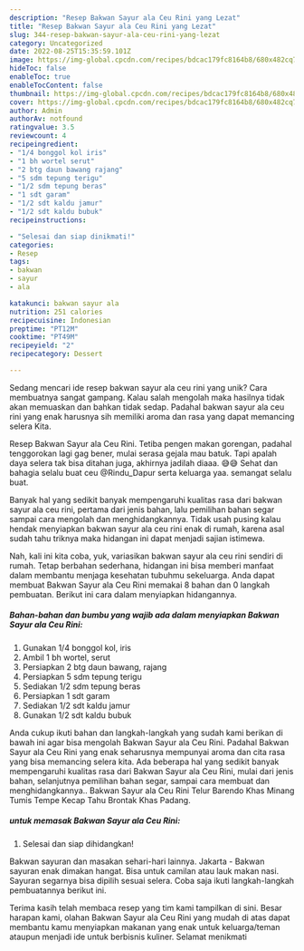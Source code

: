 ```yaml
---
description: "Resep Bakwan Sayur ala Ceu Rini yang Lezat"
title: "Resep Bakwan Sayur ala Ceu Rini yang Lezat"
slug: 344-resep-bakwan-sayur-ala-ceu-rini-yang-lezat
category: Uncategorized
date: 2022-08-25T15:35:59.101Z
image: https://img-global.cpcdn.com/recipes/bdcac179fc8164b8/680x482cq70/bakwan-sayur-ala-ceu-rini-foto-resep-utama.jpg
hideToc: false
enableToc: true
enableTocContent: false
thumbnail: https://img-global.cpcdn.com/recipes/bdcac179fc8164b8/680x482cq70/bakwan-sayur-ala-ceu-rini-foto-resep-utama.jpg
cover: https://img-global.cpcdn.com/recipes/bdcac179fc8164b8/680x482cq70/bakwan-sayur-ala-ceu-rini-foto-resep-utama.jpg
author: Admin
authorAv: notfound
ratingvalue: 3.5
reviewcount: 4
recipeingredient:
- "1/4 bonggol kol iris"
- "1 bh wortel serut"
- "2 btg daun bawang rajang"
- "5 sdm tepung terigu"
- "1/2 sdm tepung beras"
- "1 sdt garam"
- "1/2 sdt kaldu jamur"
- "1/2 sdt kaldu bubuk"
recipeinstructions:

- "Selesai dan siap dinikmati!"
categories:
- Resep
tags:
- bakwan
- sayur
- ala

katakunci: bakwan sayur ala 
nutrition: 251 calories
recipecuisine: Indonesian
preptime: "PT12M"
cooktime: "PT49M"
recipeyield: "2"
recipecategory: Dessert

---
```





Sedang mencari ide resep bakwan sayur ala ceu rini yang unik? Cara membuatnya sangat gampang. Kalau salah mengolah maka hasilnya tidak akan memuaskan dan bahkan tidak sedap. Padahal bakwan sayur ala ceu rini yang enak harusnya sih memiliki aroma dan rasa yang dapat memancing selera Kita.





Resep Bakwan Sayur ala Ceu Rini. Tetiba pengen makan gorengan, padahal tenggorokan lagi gag bener, mulai serasa gejala mau batuk. Tapi apalah daya selera tak bisa ditahan juga, akhirnya jadilah diaaa. 😅😅 Sehat dan bahagia selalu buat ceu @Rindu_Dapur serta keluarga yaa. semangat selalu buat.

Banyak hal yang sedikit banyak mempengaruhi kualitas rasa dari bakwan sayur ala ceu rini, pertama dari jenis bahan, lalu pemilihan bahan segar sampai cara mengolah dan menghidangkannya. Tidak usah pusing kalau hendak menyiapkan bakwan sayur ala ceu rini enak di rumah, karena asal sudah tahu triknya maka hidangan ini dapat menjadi sajian istimewa.






Nah, kali ini kita coba, yuk, variasikan bakwan sayur ala ceu rini sendiri di rumah. Tetap berbahan sederhana, hidangan ini bisa memberi manfaat dalam membantu menjaga kesehatan tubuhmu sekeluarga. Anda dapat membuat Bakwan Sayur ala Ceu Rini memakai 8 bahan dan 0 langkah pembuatan. Berikut ini cara dalam menyiapkan hidangannya.

<!--inarticleads1-->

##### Bahan-bahan dan bumbu yang wajib ada dalam menyiapkan Bakwan Sayur ala Ceu Rini:

1. Gunakan 1/4 bonggol kol, iris
1. Ambil 1 bh wortel, serut
1. Persiapkan 2 btg daun bawang, rajang
1. Persiapkan 5 sdm tepung terigu
1. Sediakan 1/2 sdm tepung beras
1. Persiapkan 1 sdt garam
1. Sediakan 1/2 sdt kaldu jamur
1. Gunakan 1/2 sdt kaldu bubuk


Anda cukup ikuti bahan dan langkah-langkah yang sudah kami berikan di bawah ini agar bisa mengolah Bakwan Sayur ala Ceu Rini. Padahal Bakwan Sayur ala Ceu Rini yang enak seharusnya mempunyai aroma dan cita rasa yang bisa memancing selera kita. Ada beberapa hal yang sedikit banyak mempengaruhi kualitas rasa dari Bakwan Sayur ala Ceu Rini, mulai dari jenis bahan, selanjutnya pemilihan bahan segar, sampai cara membuat dan menghidangkannya.. Bakwan Sayur ala Ceu Rini Telur Barendo Khas Minang Tumis Tempe Kecap Tahu Brontak Khas Padang. 

<!--inarticleads2-->

#####  untuk memasak Bakwan Sayur ala Ceu Rini:


1. Selesai dan siap dihidangkan!

Bakwan sayuran dan masakan sehari-hari lainnya. Jakarta - Bakwan sayuran enak dimakan hangat. Bisa untuk camilan atau lauk makan nasi. Sayuran segarnya bisa dipilih sesuai selera. Coba saja ikuti langkah-langkah pembuatannya berikut ini. 

Terima kasih telah membaca resep yang tim kami tampilkan di sini. Besar harapan kami, olahan Bakwan Sayur ala Ceu Rini yang mudah di atas dapat membantu kamu menyiapkan makanan yang enak untuk keluarga/teman ataupun menjadi ide untuk berbisnis kuliner. Selamat menikmati
